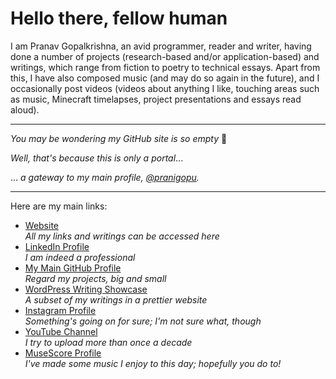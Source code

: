 # Hello there, fellow human
I am Pranav Gopalkrishna, an avid programmer, reader and writer, having done a number of projects (research-based and/or application-based) and writings, which range from fiction to poetry to technical essays. Apart from this, I have also composed music (and may do so again in the future), and I occasionally post videos (videos about anything I like, touching areas such as music, Minecraft timelapses, project presentations and essays read aloud).

---

_You may be wondering my GitHub site is so empty_ :thinking:

_Well, that's because this is only a portal_...

... _a gateway to my main profile, [@pranigopu](https://github.com/pranigopu)._

---

Here are my main links:

- [Website](https://pranigopu.github.io) <br> _All my links and writings can be accessed here_
- [LinkedIn Profile](https://www.linkedin.com/in/pranav-gopalkrishna) <br> _I am indeed a professional_
- [My Main GitHub Profile](https://github.com/pranigopu) <br> _Regard my projects, big and small_
- [WordPress Writing Showcase](https://pranigopu.wordpress.com) <br> _A subset of my writings in a prettier website_
- [Instagram Profile](https://www.instagram.com/pranigopu) <br> _Something's going on for sure; I'm not sure what, though_
- [YouTube Channel](https://www.youtube.com/channel/UCcDIAVsQ2kmQLy2Dcnyd_ig) <br> _I try to upload more than once a decade_
- [MuseScore Profile](https://musescore.com/user/31737238) <br> _I've made some music I enjoy to this day; hopefully you do to!_
